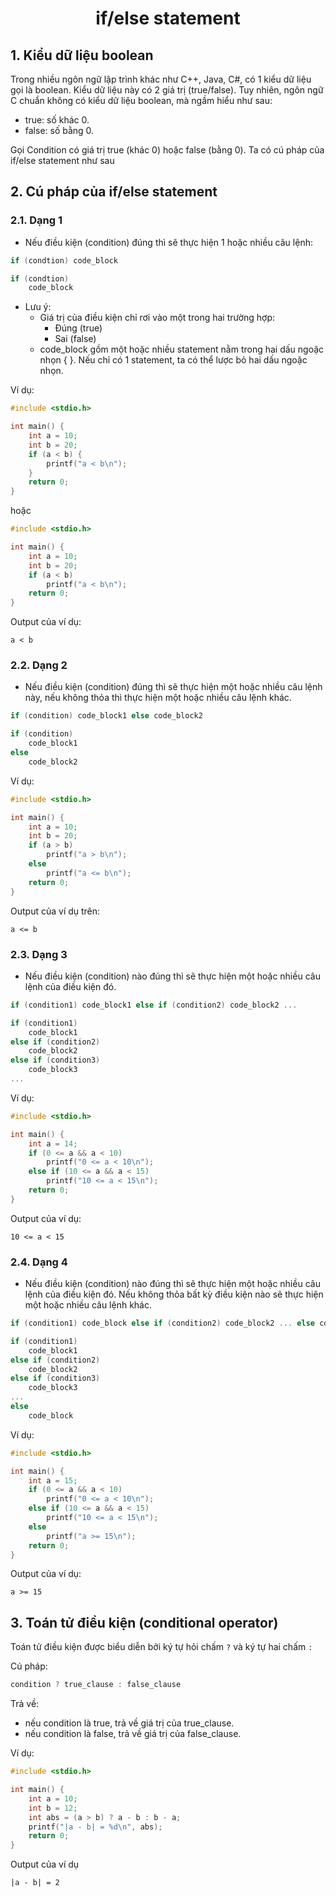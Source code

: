 # <p align="center">**if/else statement**</p>

## **1. Kiểu dữ liệu boolean**
Trong nhiều ngôn ngữ lập trình khác như C++, Java, C#, có 1 kiểu dữ liệu gọi là boolean. Kiểu dữ liệu này có 2 giá trị (true/false). Tuy nhiên, ngôn ngữ C chuẩn không có kiểu dữ liệu boolean, mà ngầm hiểu như sau:
- true: số khác 0.
- false: số bằng 0.

Gọi Condition có giá trị true (khác 0) hoặc false (bằng 0). Ta có cú pháp của if/else statement như sau

## **2. Cú pháp của if/else statement**
### **2.1. Dạng 1**
- Nếu điều kiện (condition) đúng thì sẽ thực hiện 1 hoặc nhiều câu lệnh:
```C
if (condtion) code_block
```

```C
if (condtion) 
    code_block
```


- Lưu ý:
    - Giá trị của điều kiện chỉ rơi vào một trong hai trường hợp:
        + Đúng (true)
        + Sai (false)
    - code_block gồm một hoặc nhiều statement nằm trong hai dấu ngoặc nhọn { }. Nếu chỉ có 1 statement, ta có thể lược bỏ hai dấu ngoặc nhọn.

Ví dụ:
```C
#include <stdio.h>

int main() {
    int a = 10;
    int b = 20;
    if (a < b) {
        printf("a < b\n");
    }
    return 0;
}
```
hoặc
```C
#include <stdio.h>

int main() {
    int a = 10;
    int b = 20;
    if (a < b)
        printf("a < b\n");
    return 0;
}
```

Output của ví dụ:
```
a < b
```

### **2.2. Dạng 2**
- Nếu điều kiện (condition) đúng thì sẽ thực hiện một hoặc nhiều câu lệnh này, nếu không thỏa thì thực hiện một hoặc nhiều câu lệnh khác.

```C
if (condition) code_block1 else code_block2
```

```C
if (condition)
    code_block1
else
    code_block2
```

Ví dụ:

```C
#include <stdio.h>

int main() {
    int a = 10;
    int b = 20;
    if (a > b)
        printf("a > b\n");
    else
        printf("a <= b\n");
    return 0;
}
```

Output của ví dụ trên:
```
a <= b
```
### **2.3. Dạng 3**
- Nếu điều kiện (condition) nào đúng thì sẽ thực hiện một hoặc nhiều câu lệnh của điều kiện đó.
```C
if (condition1) code_block1 else if (condition2) code_block2 ...
```

```C
if (condition1) 
    code_block1
else if (condition2)
    code_block2
else if (condition3)
    code_block3
...
```

Ví dụ:
```C
#include <stdio.h>

int main() {
    int a = 14;
    if (0 <= a && a < 10)
        printf("0 <= a < 10\n");
    else if (10 <= a && a < 15)
        printf("10 <= a < 15\n");
    return 0;
}
```

Output của ví dụ:
```
10 <= a < 15
```

### **2.4. Dạng 4**
- Nếu điều kiện (condition) nào đúng thì sẽ thực hiện một hoặc nhiều câu lệnh của điều kiện đó. Nếu không thỏa bất kỳ điều kiện nào sẽ thực hiện một hoặc nhiều câu lệnh khác.

```C
if (condition1) code_block else if (condition2) code_block2 ... else code_block
```

```C
if (condition1) 
    code_block1
else if (condition2)
    code_block2
else if (condition3)
    code_block3
...
else
    code_block
```

Ví dụ:
```C
#include <stdio.h>

int main() {
    int a = 15;
    if (0 <= a && a < 10)
        printf("0 <= a < 10\n");
    else if (10 <= a && a < 15)
        printf("10 <= a < 15\n");
    else
        printf("a >= 15\n");
    return 0;
}
```

Output của ví dụ:
```
a >= 15
```

## **3. Toán tử điều kiện (conditional operator)**
Toán tử điều kiện được biểu diễn bởi ký tự hỏi chấm `?` và ký tự hai chấm `:`

Cú pháp:
```C
condition ? true_clause : false_clause
```
Trả về:
- nếu condition là true, trả về giá trị của true_clause.
- nếu condition là false, trả về giá trị của false_clause.

Ví dụ:

```C
#include <stdio.h>

int main() {
    int a = 10;
    int b = 12;
    int abs = (a > b) ? a - b : b - a;
    printf("|a - b| = %d\n", abs);
    return 0;
}
```

Output của ví dụ
```
|a - b| = 2
```